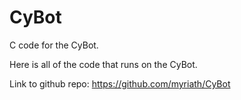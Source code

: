 # CyBot
C code for the CyBot.

Here is all of the code that runs on the CyBot.

Link to github repo: https://github.com/myriath/CyBot
